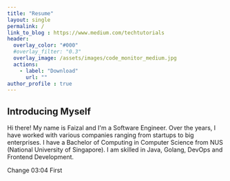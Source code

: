 ```yaml
---
title: "Resume"
layout: single
permalink: /
link_to_blog : https://www.medium.com/techtutorials
header:
  overlay_color: "#000"
  #overlay_filter: "0.3"
  overlay_image: /assets/images/code_monitor_medium.jpg
  actions:
    - label: "Download"
      url: ""
author_profile : true
---  
```


## Introducing Myself

Hi there! My name is Faizal and I'm a Software Engineer. Over the years, I have worked with various companies ranging from startups to big enterprises. I have a Bachelor of Computing in Computer Science from NUS (National University of Singapore). I am skilled in Java, Golang, DevOps and Frontend Development.

Change 03:04 First